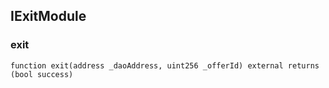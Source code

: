 

## IExitModule

### exit

```solidity
function exit(address _daoAddress, uint256 _offerId) external returns (bool success)
```

